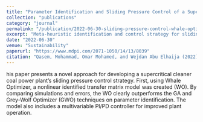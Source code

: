 ```yaml
---
title: "Parameter Identification and Sliding Pressure Control of a Supercritical Power Plant Using Whale Optimizer"
collection: "publications"
category: "journal"
permalink: "/publication/2022-06-30-sliding-pressure-control-whale-optimizer"
excerpt: "Meta-heuristic identification and control strategy for sliding pressure operation of supercritical power plants using Whale Optimization Algorithm, improving response and efficiency in simulation studies."
date: "2022-06-30"
venue: "Sustainability"
paperurl: "https://www.mdpi.com/2071-1050/14/13/8039"
citation: "Qasem, Mohammad, Omar Mohamed, and Wejdan Abu Elhaija (2022). \"Parameter Identification and Sliding Pressure Control of a Supercritical Power Plant Using Whale Optimizer.\" <i>Sustainability</i>, 14(13), 8039."
---
```

his paper presents a novel approach for developing a supercritical cleaner coal power plant’s sliding pressure control strategy. First, using Whale Optimizer, a nonlinear identified transfer matrix model was created (WO). By comparing simulations and errors, the WO clearly outperforms the GA and Grey-Wolf Optimizer (GWO) techniques on parameter identification. The model also includes a multivariable PI/PD controller for improved plant operation.
